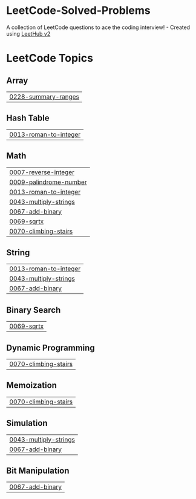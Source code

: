 # LeetCode-Solved-Problems
A collection of LeetCode questions to ace the coding interview! - Created using [LeetHub v2](https://github.com/arunbhardwaj/LeetHub-2.0)

<!---LeetCode Topics Start-->
# LeetCode Topics
## Array
|  |
| ------- |
| [0228-summary-ranges](https://github.com/varshu24/LeetCode-Solved-Problems/tree/master/0228-summary-ranges) |
## Hash Table
|  |
| ------- |
| [0013-roman-to-integer](https://github.com/varshu24/LeetCode-Solved-Problems/tree/master/0013-roman-to-integer) |
## Math
|  |
| ------- |
| [0007-reverse-integer](https://github.com/varshu24/LeetCode-Solved-Problems/tree/master/0007-reverse-integer) |
| [0009-palindrome-number](https://github.com/varshu24/LeetCode-Solved-Problems/tree/master/0009-palindrome-number) |
| [0013-roman-to-integer](https://github.com/varshu24/LeetCode-Solved-Problems/tree/master/0013-roman-to-integer) |
| [0043-multiply-strings](https://github.com/varshu24/LeetCode-Solved-Problems/tree/master/0043-multiply-strings) |
| [0067-add-binary](https://github.com/varshu24/LeetCode-Solved-Problems/tree/master/0067-add-binary) |
| [0069-sqrtx](https://github.com/varshu24/LeetCode-Solved-Problems/tree/master/0069-sqrtx) |
| [0070-climbing-stairs](https://github.com/varshu24/LeetCode-Solved-Problems/tree/master/0070-climbing-stairs) |
## String
|  |
| ------- |
| [0013-roman-to-integer](https://github.com/varshu24/LeetCode-Solved-Problems/tree/master/0013-roman-to-integer) |
| [0043-multiply-strings](https://github.com/varshu24/LeetCode-Solved-Problems/tree/master/0043-multiply-strings) |
| [0067-add-binary](https://github.com/varshu24/LeetCode-Solved-Problems/tree/master/0067-add-binary) |
## Binary Search
|  |
| ------- |
| [0069-sqrtx](https://github.com/varshu24/LeetCode-Solved-Problems/tree/master/0069-sqrtx) |
## Dynamic Programming
|  |
| ------- |
| [0070-climbing-stairs](https://github.com/varshu24/LeetCode-Solved-Problems/tree/master/0070-climbing-stairs) |
## Memoization
|  |
| ------- |
| [0070-climbing-stairs](https://github.com/varshu24/LeetCode-Solved-Problems/tree/master/0070-climbing-stairs) |
## Simulation
|  |
| ------- |
| [0043-multiply-strings](https://github.com/varshu24/LeetCode-Solved-Problems/tree/master/0043-multiply-strings) |
| [0067-add-binary](https://github.com/varshu24/LeetCode-Solved-Problems/tree/master/0067-add-binary) |
## Bit Manipulation
|  |
| ------- |
| [0067-add-binary](https://github.com/varshu24/LeetCode-Solved-Problems/tree/master/0067-add-binary) |
<!---LeetCode Topics End-->
